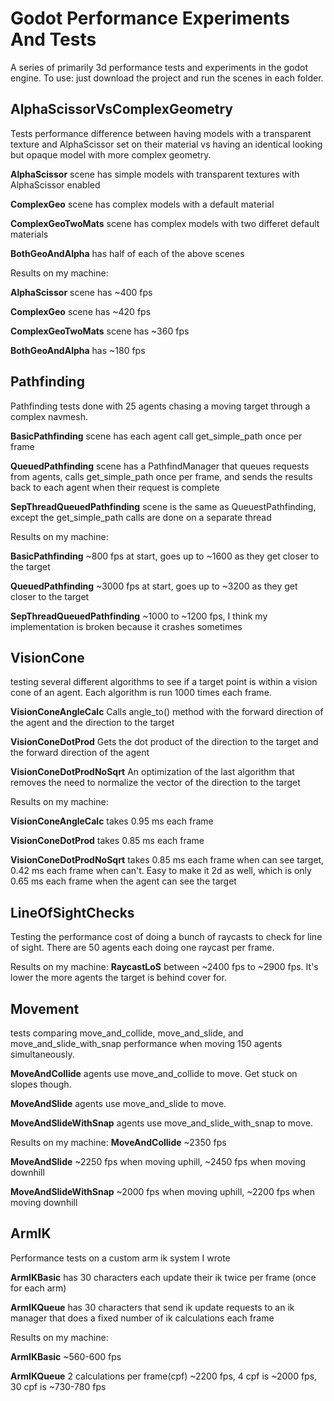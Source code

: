 # Godot Performance Experiments And Tests
A series of primarily 3d performance tests and experiments in the godot engine.
To use: just download the project and run the scenes in each folder.

## AlphaScissorVsComplexGeometry

Tests performance difference between having models with a transparent texture and AlphaScissor set on their material vs having an identical looking but opaque model with more complex geometry.

**AlphaScissor** scene has simple models with transparent textures with AlphaScissor enabled

**ComplexGeo** scene has complex models with a default material

**ComplexGeoTwoMats** scene has complex models with two differet default materials

**BothGeoAndAlpha** has half of each of the above scenes


Results on my machine:

**AlphaScissor** scene has ~400 fps

**ComplexGeo** scene has ~420 fps

**ComplexGeoTwoMats** scene has ~360 fps

**BothGeoAndAlpha** has ~180 fps


## Pathfinding
Pathfinding tests done with 25 agents chasing a moving target through a complex navmesh.

**BasicPathfinding** scene has each agent call get_simple_path once per frame

**QueuedPathfinding** scene has a PathfindManager that queues requests from agents, calls get_simple_path once per frame, and sends the results back to each agent when their request is complete

**SepThreadQueuedPathfinding** scene is the same as QueuestPathfinding, except the get_simple_path calls are done on a separate thread


Results on my machine:

**BasicPathfinding** ~800 fps at start, goes up to ~1600 as they get closer to the target

**QueuedPathfinding** ~3000 fps at start, goes up to ~3200 as they get closer to the target

**SepThreadQueuedPathfinding** ~1000 to ~1200 fps, I think my implementation is broken because it crashes sometimes

## VisionCone
testing several different algorithms to see if a target point is within a vision cone of an agent. Each algorithm is run 1000 times each frame.

**VisionConeAngleCalc** Calls angle_to() method with the forward direction of the agent and the direction to the target 

**VisionConeDotProd** Gets the dot product of the direction to the target and the forward direction of the agent

**VisionConeDotProdNoSqrt** An optimization of the last algorithm that removes the need to normalize the vector of the  direction to the target


Results on my machine:

**VisionConeAngleCalc** takes 0.95 ms each frame

**VisionConeDotProd** takes 0.85 ms each frame

**VisionConeDotProdNoSqrt** takes 0.85 ms each frame when can see target, 0.42 ms each frame when can't. Easy to make it 2d as well, which is only 0.65 ms each frame when the agent can see the target


## LineOfSightChecks
Testing the performance cost of doing a bunch of raycasts to check for line of sight. There are 50 agents each doing one raycast per frame.

Results on my machine:
**RaycastLoS** between ~2400 fps to ~2900 fps. It's lower the more agents the target is behind cover for.

## Movement
tests comparing move_and_collide, move_and_slide, and move_and_slide_with_snap performance when moving 150 agents simultaneously.

**MoveAndCollide** agents use move_and_collide to move. Get stuck on slopes though.

**MoveAndSlide** agents use move_and_slide to move.

**MoveAndSlideWithSnap** agents use move_and_slide_with_snap to move. 

Results on my machine:
**MoveAndCollide** ~2350 fps

**MoveAndSlide** ~2250 fps when moving uphill, ~2450 fps when moving downhill

**MoveAndSlideWithSnap** ~2000 fps when moving uphill, ~2200 fps when moving downhill

## ArmIK
Performance tests on a custom arm ik system I wrote

**ArmIKBasic** has 30 characters each update their ik twice per frame (once for each arm)

**ArmIKQueue** has 30 characters that send ik update requests to an ik manager that does a fixed number of ik calculations each frame

Results on my machine:

**ArmIKBasic** ~560-600 fps

**ArmIKQueue** 2 calculations per frame(cpf) ~2200 fps, 4 cpf is ~2000 fps, 30 cpf is ~730-780 fps
